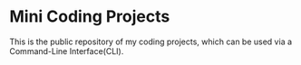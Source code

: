 # Mini Coding Projects
This is the public repository of my coding projects, which can be used via a Command-Line Interface(CLI).
